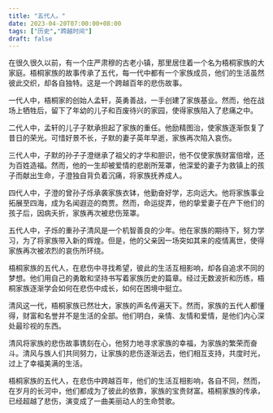 ```yaml
---
title: "五代人。"
date: 2023-04-20T07:00:00+08:00
tags: ["历史","跨越时间"]
draft: false
---
```


在很久很久以前，有一个庄严肃穆的古老小镇，那里居住着一个名为梧桐家族的大家庭。梧桐家族的故事传承了五代，每一代中都有一个家族成员，他们的生活虽然彼此交织，却各自独特。这是一个跨越百年的悲伤故事。

一代人中，梧桐家的创始人孟轩，英勇善战，一手创建了家族基业。然而，他在战场上牺牲后，留下了年幼的儿子和百废待兴的家园，使得家族陷入了悲痛之中。

二代人中，孟轩的儿子子默承担起了家族的重任。他励精图治，使家族逐渐恢复了昔日的荣光。可惜好景不长，子默的妻子英年早逝，家族再次陷入哀伤。

三代人中，子默的孙子子澄继承了祖父的才华和胆识，他不仅使家族财富倍增，还为百姓造福。然而，他的一生却被爱情的悲剧所笼罩，他深爱的妻子为救镇上的孩子而献出生命，子澄独自背负着沉痛，将家族抚养成人。

四代人中，子澄的曾孙子烁承袭家族衣钵，他勤奋好学，志向远大。他将家族事业拓展至四海，成为名闻遐迩的商贾。然而，命运捉弄，他的挚爱妻子在产下他们的孩子后，因病夭折，家族再次被悲伤笼罩。

五代人中，子烁的重孙子清风是一个机智善良的少年。他在家族的期待下，努力学习，为了将家族带入新的辉煌。但是，他的父亲因一场突如其来的疫情离世，使得家族再次被浓烈的哀伤所环绕。

梧桐家族的五代人，在悲伤中寻找希望，彼此的生活互相影响，却各自追求不同的梦想。他们用自己的勇敢和坚持书写着家族历史的篇章。经过无数波折和历练，梧桐家族逐渐学会如何在悲伤中成长，如何在困境中挺立。

清风这一代，梧桐家族已然壮大，家族的声名传遍天下。然而，家族的五代人都懂得，财富和名誉并不是生活的全部。他们明白，亲情、友情和爱情，是他们内心深处最珍视的东西。

清风将家族的悲伤故事镌刻在心，他努力地寻求家族的幸福，为家族的繁荣而奋斗。清风与族人们共同努力，让家族的悲伤逐渐远去，他们相互支持，共度时光，过上了幸福美满的生活。

梧桐家族的五代人，在悲伤中跨越百年，他们的生活互相影响，各自不同，然而，在岁月的长河中，他们都成为了彼此的依靠，家族的宝贵财富。梧桐家族的传承，已经超越了悲伤，演变成了一曲美丽动人的生命赞歌。


